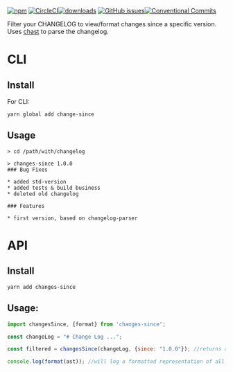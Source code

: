 [![npm][npm-img]][npm-url] [![CircleCI](https://img.shields.io/circleci/project/github/RedSparr0w/node-csgo-parser.svg)](https://circleci.com/gh/benmonro/changes-since)[![downloads][downloads-img]][npm-url]
[![GitHub issues](https://img.shields.io/github/issues-raw/badges/shields.svg)](https://github.com/benmonro/changes-since/issues)[![Conventional Commits](https://img.shields.io/badge/Conventional%20Commits-1.0.0-yellow.svg)](https://conventionalcommits.org)

Filter your CHANGELOG to view/format changes since a specific version.  Uses [chast](https://github.com/benmonro/chast) to parse the changelog.

[npm-img]: https://img.shields.io/npm/v/changes-since.svg?style=flat-square
[npm-url]: https://www.npmjs.com/package/changes-since
[downloads-img]: https://img.shields.io/npm/dm/changes-since.svg?style=flat-square

# CLI

## Install



For CLI:
```
yarn global add change-since
```


## Usage


```shell
> cd /path/with/changelog

> changes-since 1.0.0
### Bug Fixes

* added std-version 
* added tests & build business 
* deleted old changelog 

### Features

* first version, based on changelog-parser 
```

# API

## Install

``` 
yarn add changes-since
```

## Usage: 

```javascript
import changesSince, {format} from 'changes-since';

const changeLog = "# Change Log ...";

const filtered = changesSince(changeLog, {since: "1.0.0"}); //returns a chast object

console.log(format(ast)); //will log a formatted representation of all the changes (grouped together) 

```
